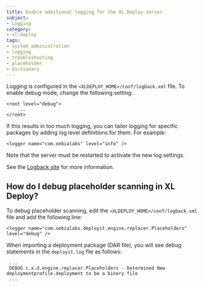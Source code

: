```yaml
---
title: Enable additional logging for the XL Deploy server
subject:
- Logging
category:
- xl-deploy
tags:
- system administration
- logging
- troubleshooting
- placeholder
- dictionary
---
```


Logging is configured in the `<XLDEPLOY_HOME>/conf/logback.xml` file. To enable debug mode, change the following setting:

	<root level="debug">
		...
	</root>
	
If this results in too much logging, you can tailor logging for specific packages by adding log level definitions for them. For example:
	
	<logger name="com.xebialabs" level="info" />

Note that the server must be restarted to activate the new log settings.

See the [Logback site](http://logback.qos.ch/) for more information.

## How do I debug placeholder scanning in XL Deploy?

To debug placeholder scanning, edit the `<XLDEPLOY_HOME>/conf/logback.xml` file and add the following line:

    <logger name="com.xebialabs.deployit.engine.replacer.Placeholders" level="debug" />

When importing a deployment package (DAR file), you will see debug statements in the `deployit.log` file as follows:

     ...
     DEBUG c.x.d.engine.replacer.Placeholders - Determined New deploymentprofile.deployment to be a binary file
     ...
